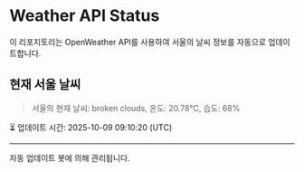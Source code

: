 
# Weather API Status

이 리포지토리는 OpenWeather API를 사용하여 서울의 날씨 정보를 자동으로 업데이트합니다.

## 현재 서울 날씨
> 서울의 현재 날씨: broken clouds, 온도: 20.78°C, 습도: 68%

⏳ 업데이트 시간: 2025-10-09 09:10:20 (UTC)

---
자동 업데이트 봇에 의해 관리됩니다.
